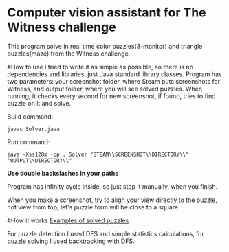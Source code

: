 # Computer vision assistant for The Witness challenge

This program solve in real time color puzzles(3-monitor) and triangle puzzles(maze) from the Witness challenge.

#How to use
I tried to write it as simple as possible, so there is no dependencies and libraries, just Java standard library classes.
Program has two parameters: your screenshot folder, where Steam puts screenshots for Witness, and output folder, where you will see solved puzzles.
When running, it checks every second for new screenshot, if found, tries to find puzzle on it and solve.

Build command:
```
javac Solver.java
```

Run command:
```
java -Xss128m -cp . Solver "STEAM\\SCREENSHOT\\DIRECTORY\\" "OUTPUT\\DIRECTORY\\"
```
**Use double backslashes in your paths**

Program has infinity cycle inside, so just stop it manually, when you finish.

When you make a screenshot, try to align your view directly to the puzzle, not view from top, let's puzzle form will be close to a square.

#How it works
[Examples of solved puzzles](http://imgur.com/a/FEBQG)

For puzzle detection I used DFS and simple statistics calculations, for puzzle solving I used backtracking with DFS.